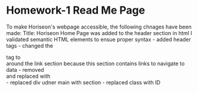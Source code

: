 # Homework-1 Read Me Page
To make Horiseon's webpage accessible, the following chnages have been made:
Title:  Horiseon Home Page was added to the header section in html
I validated semantic HTML elements to ensue proper syntax
    - added header tags
    - changed the <div> tag to <nav> around the link section because this section contains links to navigate to data
    - removed <div class="content"> and replaced with <main>
    - replaced div udner main with section
    - replaced class with ID


